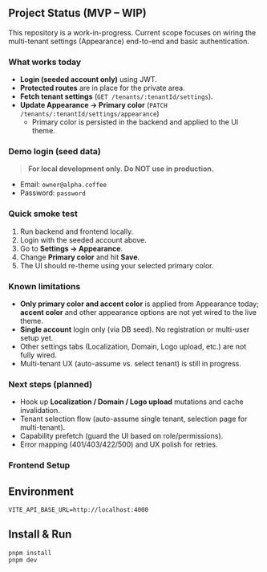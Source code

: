 ## Project Status (MVP – WIP)

This repository is a work-in-progress. Current scope focuses on wiring the
multi-tenant settings (Appearance) end-to-end and basic authentication.

### What works today
- **Login (seeded account only)** using JWT.
- **Protected routes** are in place for the private area.
- **Fetch tenant settings** (`GET /tenants/:tenantId/settings`).
- **Update Appearance → Primary color** (`PATCH /tenants/:tenantId/settings/appearance`)  
  - Primary color is persisted in the backend and applied to the UI theme.

### Demo login (seed data)
> **For local development only. Do NOT use in production.**

- Email: `owner@alpha.coffee`  
- Password: `password`

### Quick smoke test
1. Run backend and frontend locally.
2. Login with the seeded account above.
3. Go to **Settings → Appearance**.
4. Change **Primary color** and hit **Save**.
5. The UI should re-theme using your selected primary color.

### Known limitations
- **Only primary color and accent color** is applied from Appearance today; **accent color** and other
  appearance options are not yet wired to the live theme.
- **Single account** login only (via DB seed). No registration or multi-user setup yet.
- Other settings tabs (Localization, Domain, Logo upload, etc.) are not fully wired.
- Multi-tenant UX (auto-assume vs. select tenant) is still in progress.

### Next steps (planned)
- Hook up **Localization / Domain / Logo upload** mutations and cache invalidation.
- Tenant selection flow (auto-assume single tenant, selection page for multi-tenant).
- Capability prefetch (guard the UI based on role/permissions).
- Error mapping (401/403/422/500) and UX polish for retries.

### Frontend Setup

## Environment
```
VITE_API_BASE_URL=http://localhost:4000
```
## Install & Run
```
pnpm install
pnpm dev
```
